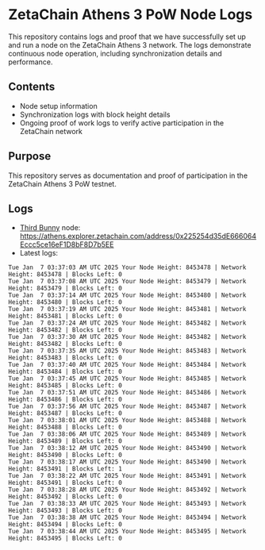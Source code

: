 # ZetaChain Athens 3 PoW Node Logs
This repository contains logs and proof that we have successfully set up and run a node on the ZetaChain Athens 3 network. The logs demonstrate continuous node operation, including synchronization details and performance.

## Contents
- Node setup information
- Synchronization logs with block height details
- Ongoing proof of work logs to verify active participation in the ZetaChain network

## Purpose
This repository serves as documentation and proof of participation in the ZetaChain Athens 3 PoW testnet.

## Logs

- [Third Bunny](https://thirdbunny.xyz/) node: https://athens.explorer.zetachain.com/address/0x225254d35dE666064Eccc5ce16eF1D8bF8D7b5EE
- Latest logs:
```
Tue Jan  7 03:37:03 AM UTC 2025 Your Node Height: 8453478 | Network Height: 8453478 | Blocks Left: 0
Tue Jan  7 03:37:08 AM UTC 2025 Your Node Height: 8453479 | Network Height: 8453479 | Blocks Left: 0
Tue Jan  7 03:37:14 AM UTC 2025 Your Node Height: 8453480 | Network Height: 8453480 | Blocks Left: 0
Tue Jan  7 03:37:19 AM UTC 2025 Your Node Height: 8453481 | Network Height: 8453481 | Blocks Left: 0
Tue Jan  7 03:37:24 AM UTC 2025 Your Node Height: 8453482 | Network Height: 8453482 | Blocks Left: 0
Tue Jan  7 03:37:30 AM UTC 2025 Your Node Height: 8453482 | Network Height: 8453482 | Blocks Left: 0
Tue Jan  7 03:37:35 AM UTC 2025 Your Node Height: 8453483 | Network Height: 8453483 | Blocks Left: 0
Tue Jan  7 03:37:40 AM UTC 2025 Your Node Height: 8453484 | Network Height: 8453484 | Blocks Left: 0
Tue Jan  7 03:37:45 AM UTC 2025 Your Node Height: 8453485 | Network Height: 8453485 | Blocks Left: 0
Tue Jan  7 03:37:51 AM UTC 2025 Your Node Height: 8453486 | Network Height: 8453486 | Blocks Left: 0
Tue Jan  7 03:37:56 AM UTC 2025 Your Node Height: 8453487 | Network Height: 8453487 | Blocks Left: 0
Tue Jan  7 03:38:01 AM UTC 2025 Your Node Height: 8453488 | Network Height: 8453488 | Blocks Left: 0
Tue Jan  7 03:38:06 AM UTC 2025 Your Node Height: 8453489 | Network Height: 8453489 | Blocks Left: 0
Tue Jan  7 03:38:12 AM UTC 2025 Your Node Height: 8453490 | Network Height: 8453490 | Blocks Left: 0
Tue Jan  7 03:38:17 AM UTC 2025 Your Node Height: 8453490 | Network Height: 8453491 | Blocks Left: 1
Tue Jan  7 03:38:22 AM UTC 2025 Your Node Height: 8453491 | Network Height: 8453491 | Blocks Left: 0
Tue Jan  7 03:38:28 AM UTC 2025 Your Node Height: 8453492 | Network Height: 8453492 | Blocks Left: 0
Tue Jan  7 03:38:33 AM UTC 2025 Your Node Height: 8453493 | Network Height: 8453493 | Blocks Left: 0
Tue Jan  7 03:38:38 AM UTC 2025 Your Node Height: 8453494 | Network Height: 8453494 | Blocks Left: 0
Tue Jan  7 03:38:44 AM UTC 2025 Your Node Height: 8453495 | Network Height: 8453495 | Blocks Left: 0
```
